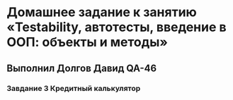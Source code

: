 # Домашнее задание к занятию «Testability, автотесты, введение в ООП: объекты и методы»
## Выполнил Долгов Давид QA-46
### Завдание 3 Кредитный калькулятор

